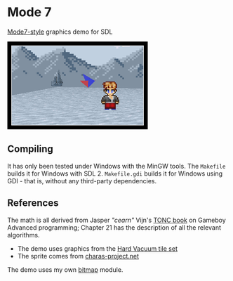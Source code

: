 # Mode 7

[Mode7-style][wiki] graphics demo for SDL

![sample](./docs/screen.png)

## Compiling 

It has only been tested under Windows with the MinGW tools.
The `Makefile` builds it for Windows with SDL 2. 
`Makefile.gdi` builds it for Windows using GDI - that is, without any third-party dependencies.

## References 

The math is all derived from Jasper _"cearn"_ Vijn's [TONC book][tonc] on Gameboy Advanced programming;
Chapter 21 has the description of all the relevant algorithms.

* The demo uses graphics from the [Hard Vacuum tile set][vacuum]
* The sprite comes from [charas-project.net][charas]

The demo uses my own [bitmap][] module.

[wiki]: https://en.wikipedia.org/wiki/Mode_7
[tonc]: http://www.coranac.com/tonc/text/mode7ex.htm
[vacuum]: http://www.lostgarden.com/2005/03/game-post-mortem-hard-vacuum.html
[charas]: http://charas-project.net/
[bitmap]: https://github.com/wernsey/bitmap